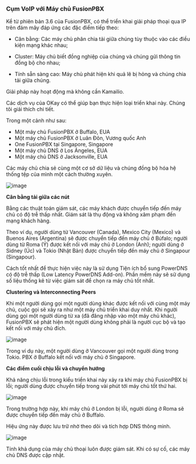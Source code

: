 ### Cụm VoIP với Máy chủ FusionPBX

Kể từ phiên bản 3.6 của FusionPBX, có thể triển khai giải pháp thoại qua IP trên đám mây đáp ứng các đặc điểm tiếp theo:

 - Cân bằng: Các máy chủ phân chia tải giữa chúng tùy thuộc vào các điều kiện mạng khác nhau;

 - Cluster: Máy chủ biết đồng nghiệp của chúng và chúng gửi thông tin đồng bộ cho nhau;

 - Tính sẵn sàng cao: Máy chủ phát hiện khi quả lê bị hỏng và chúng chia tải giữa chúng.

Giải pháp này hoạt động mà không cần Kamailio.

Các dịch vụ của OKay có thể giúp bạn thực hiện loại triển khai này. Chúng tôi giải thích chi tiết.

Trong một cảnh như sau:

 - Một máy chủ FusionPBX ở Buffalo, EUA
 - Một máy chủ FusionPBX ở Luân Đôn, Vương quốc Anh
 - One FusionPBX tại Singapore, Singapore
 - Một máy chủ DNS ở Los Ángeles, EUA
 - Một máy chủ DNS ở Jacksonville, EUA

Các máy chủ chia sẻ cùng một cơ sở dữ liệu và chúng đồng bộ hóa hệ thống tệp của mình một cách thường xuyên.

![image](https://user-images.githubusercontent.com/69178270/141260662-fe805f0d-bd02-4924-833f-8d6ef3d3667e.png)

**Cân bằng tải giữa các nút**

Bằng các thuật toán giám sát, các máy khách được chuyển tiếp đến máy chủ có độ trễ thấp nhất. Giám sát là thụ động và không xâm phạm đến mạng khách hàng.

Theo ví dụ, người dùng từ Vancouver (Canada), Mexico City (Mexico) và Buenos Aires (Argentina) sẽ được chuyển tiếp đến máy chủ ở Búfalo; người dùng từ Roma (Ý) được kết nối với máy chủ ở London (Anh); người dùng ở Sidney (Úc) và Tokio (Nhật Bản) được chuyển tiếp đến máy chủ ở Singapour (Singapour).

Cách tốt nhất để thực hiện việc này là sử dụng Tiện ích bổ sung PowerDNS có độ trễ thấp (Low Latency PowerDNS Add-on). Phần mềm này sẽ sử dụng số liệu thống kê từ việc giám sát để chọn ra máy chủ tốt nhất.

**Clustering và Interconnecting Peers**

Khi một người dùng gọi một người dùng khác được kết nối với cùng một máy chủ, cuộc gọi sẽ xảy ra như một máy chủ triển khai duy nhất. Khi người dùng gọi một người dùng từ xa (đã đăng nhập vào một máy chủ khác), FusionPBX sẽ phát hiện một người dùng không phải là người cục bộ và tạo kết nối với máy chủ đích.

![image](https://user-images.githubusercontent.com/69178270/141261021-3cf9c149-0b9a-40f6-b3fb-ac098ff377b5.png)

Trong ví dụ này, một người dùng ở Vancouver gọi một người dùng trong Tokio. PBX ở Buffalo kết nối với máy chủ ở Singapore.

**Các điểm cuối chịu lỗi và chuyển hướng**

Khả năng chịu lỗi trong kiểu triển khai này xảy ra khi máy chủ FusionPBX bị lỗi; người dùng được chuyển tiếp trong vài phút tới máy chủ tốt thứ hai.

![image](https://user-images.githubusercontent.com/69178270/141261252-72b835ca-b0ef-4ca1-9c61-26529f9ab752.png)

Trong trường hợp này, khi máy chủ ở London bị lỗi, người dùng ở Roma sẽ được chuyển tiếp đến máy chủ ở Buffalo.

Hiệu ứng này được lưu trữ nhờ theo dõi và tích hợp DNS thông minh.

![image](https://user-images.githubusercontent.com/69178270/141261292-e5a16d7e-4384-4281-b699-945dc3f8b57e.png)

Tính khả dụng của máy chủ thoại luôn được giám sát. Khi có sự cố, các máy chủ DNS được cập nhật.

